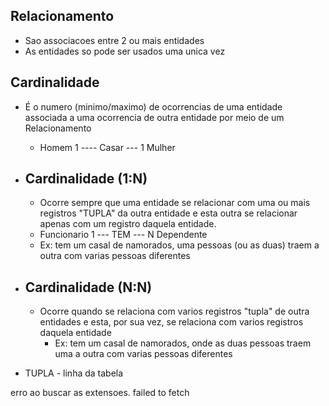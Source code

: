 ## Relacionamento
* Sao associacoes entre 2 ou mais entidades
* As entidades so pode ser usados uma unica vez


## Cardinalidade
* É o numero (minimo/maximo) de ocorrencias de uma entidade associada a uma ocorrencia de outra entidade por meio de um Relacionamento
  * Homem 1 ---- Casar --- 1 Mulher

* ## Cardinalidade (1:N)
  *  Ocorre sempre que uma entidade se relacionar com uma ou mais registros "TUPLA" da outra entidade e esta outra se relacionar apenas com um registro daquela entidade.
    * Funcionario 1 --- TEM --- N Dependente
    * Ex: tem um casal de namorados, uma pessoas (ou as duas) traem a outra com varias pessoas diferentes

* ## Cardinalidade (N:N)
  * Ocorre quando se relaciona com varios registros "tupla" de outra entidades e esta, por sua vez, se relaciona com varios registros daquela entidade
    * Ex: tem um casal de namorados, onde as duas pessoas traem uma a outra com varias pessoas diferentes

* TUPLA - linha da tabela










erro ao buscar as extensoes. failed to fetch